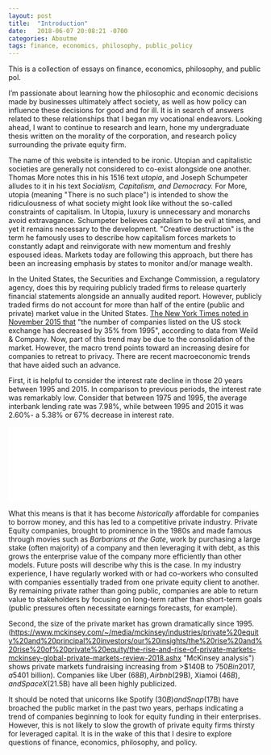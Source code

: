 ```yaml
---
layout: post
title:  "Introduction"
date:   2018-06-07 20:08:21 -0700
categories: Aboutme
tags: finance, economics, philosophy, public_policy
---
```

This is a collection of essays on finance, economics, philosophy, and public pol.

I’m passionate about learning how the philosophic and economic decisions made by businesses ultimately affect society, as well as how policy can influence these decisions for good and for ill. It is in search of answers related to these relationships that I began my vocational endeavors. Looking ahead, I want to continue to research and learn, hone my undergraduate thesis written on the morality of the corporation, and research policy surrounding the private equity firm.

The name of this website is intended to be ironic. Utopian and capitalistic societies are generally not considered to co-exist alongside one another. Thomas More notes this in his 1516 text _utopia_, and Joseph Schumpeter alludes to it in his text _Socialism, Capitalism, and Democracy._  For More, utopia (meaning "There is no such place") is intended to show the ridiculousness of what society might look like without the so-called constraints of capitalism. In Utopia, luxury is unnecessary and monarchs avoid extravagance. Schumpeter believes capitalism to be evil at times, and yet it remains necessary to the development. "Creative destruction" is the term he famously uses to describe how capitalism forces markets to constantly adapt and reinvigorate with new momentum and freshly espoused ideas. Markets today are following this approach, but there has been an increasing emphasis by states to monitor and/or manage wealth.

 In the United States, the Securities and Exchange Commission, a regulatory agency, does this by requiring publicly traded firms to release quarterly financial statements alongside an annually audited report. However, publicly traded firms do not account for more than half of the entire (public and private) market value in the United States. [The New York Times noted in November 2015 that](https://www.nytimes.com/2015/11/05/business/dealbook/public-companies-trying-to-mimic-private-firms.html) "the number of companies listed on the US stock exchange has decreased by 35% from 1995", according to data from Weild & Company. Now, part of this trend may be due to the consolidation of the market. However, the macro trend points toward an increasing desire for companies to retreat to privacy. There are recent macroeconomic trends that have aided such an advance.

 First, it is helpful to consider the interest rate decline in those 20 years between 1995 and 2015. In comparison to previous periods, the interest rate was remarkably low. Consider that between 1975 and 1995, the average interbank lending rate was 7.98%, while between 1995 and 2015 it was 2.60%- a 5.38% or 67% decrease in interest rate.

 <div class="embed-container"><iframe src="//fred.stlouisfed.org/graph/graph-landing.php?g=k7XW&width=670&height=475" scrolling="no" frameborder="0" style="overflow:hidden; allowTransparency="true"></iframe></div><script src="https://fred.stlouisfed.org/graph/js/embed.js" type="text/javascript"></script>

What this means is that it has become _historically_ affordable for companies to borrow money, and this has led to a competitive private industry. Private Equity companies, brought to prominence in the 1980s and made famous through movies such as _Barbarians at the Gate_, work by purchasing a large stake (often majority) of a company and then leveraging it with debt, as this grows the enterprise value of the company more efficiently than other models. Future posts will describe why this is the case. In my industry experience, I have regularly worked with or had co-workers who consulted with companies essentially traded from one private equity client to another. By remaining private rather than going public, companies are able to return value to stakeholders by focusing on long-term rather than short-term goals (public pressures often necessitate earnings forecasts, for example).

Second, the size of the private market has grown dramatically since 1995. (https://www.mckinsey.com/~/media/mckinsey/industries/private%20equity%20and%20principal%20investors/our%20insights/the%20rise%20and%20rise%20of%20private%20equity/the-rise-and-rise-of-private-markets-mckinsey-global-private-markets-review-2018.ashx "McKinsey analysis")  shows private markets fundraising increasing from >$140B to $750B in 2017, a 540% increase in size. This has strengthened the credibility of the private markets, and banks have been increasingly looking to fund private ventures, particularly through venture capital arms. Perhaps the most obvious indicator of this is number of mega-unicorns (A "Unicorn" is a company valued >$1 billion). Companies like Uber ($68B), Airbnb ($29B), Xiamoi ($46B), and SpaceX ($21.5B) have all been highly publicized.

It should be noted that unicorns like Spotify ($30B) and Snap ($17B) have broached the public market in the past two years, perhaps indicating a trend of companies beginning to look for equity funding in their enterprises. However, this is not likely to slow the growth of private equity firms thirsty for leveraged capital. It is in the wake of this that I desire to explore questions of finance, economics, philosophy, and policy.
